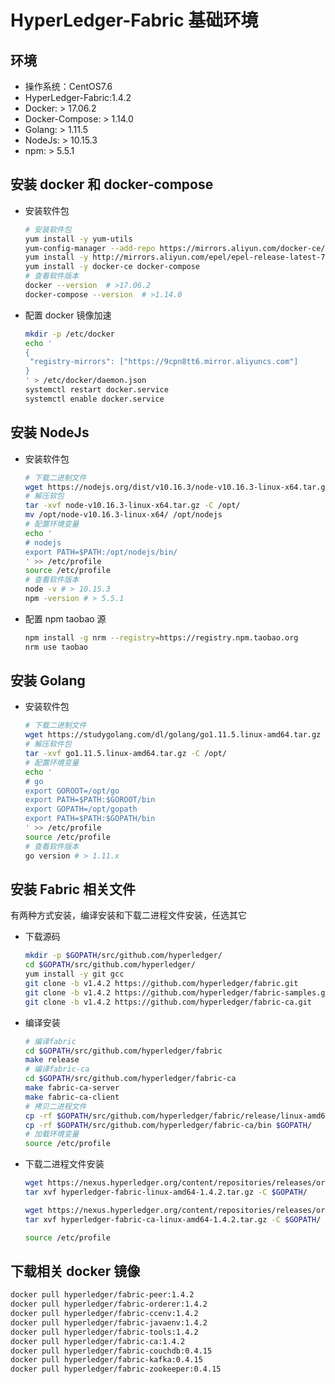 # HyperLedger-Fabric 基础环境

## 环境

- 操作系统：CentOS7.6
- HyperLedger-Fabric:1.4.2
- Docker: > 17.06.2
- Docker-Compose: > 1.14.0
- Golang: > 1.11.5
- NodeJs: > 10.15.3
- npm: > 5.5.1

## 安装 docker 和 docker-compose

- 安装软件包

  ```bash
  # 安装软件包
  yum install -y yum-utils
  yum-config-manager --add-repo https://mirrors.aliyun.com/docker-ce/linux/centos/docker-ce.repo
  yum install -y http://mirrors.aliyun.com/epel/epel-release-latest-7.noarch.rpm
  yum install -y docker-ce docker-compose
  # 查看软件版本
  docker --version  # >17.06.2
  docker-compose --version  # >1.14.0
  ```

- 配置 docker 镜像加速

  ```bash
  mkdir -p /etc/docker
  echo '
  {
   "registry-mirrors": ["https://9cpn8tt6.mirror.aliyuncs.com"]
  }
  ' > /etc/docker/daemon.json
  systemctl restart docker.service
  systemctl enable docker.service

  ```

## 安装 NodeJs

- 安装软件包

  ```bash
  # 下载二进制文件
  wget https://nodejs.org/dist/v10.16.3/node-v10.16.3-linux-x64.tar.gz
  # 解压软包
  tar -xvf node-v10.16.3-linux-x64.tar.gz -C /opt/
  mv /opt/node-v10.16.3-linux-x64/ /opt/nodejs
  # 配置环境变量
  echo '
  # nodejs
  export PATH=$PATH:/opt/nodejs/bin/
  ' >> /etc/profile
  source /etc/profile
  # 查看软件版本
  node -v # > 10.15.3
  npm -version # > 5.5.1
  ```

- 配置 npm taobao 源

  ```bash
  npm install -g nrm --registry=https://registry.npm.taobao.org
  nrm use taobao
  ```

## 安装 Golang

- 安装软件包

  ```bash
  # 下载二进制文件
  wget https://studygolang.com/dl/golang/go1.11.5.linux-amd64.tar.gz
  # 解压软件包
  tar -xvf go1.11.5.linux-amd64.tar.gz -C /opt/
  # 配置环境变量
  echo '
  # go
  export GOROOT=/opt/go
  export PATH=$PATH:$GOROOT/bin
  export GOPATH=/opt/gopath
  export PATH=$PATH:$GOPATH/bin
  ' >> /etc/profile
  source /etc/profile
  # 查看软件版本
  go version # > 1.11.x

  ```

## 安装 Fabric 相关文件

有两种方式安装，编译安装和下载二进程文件安装，任选其它

- 下载源码

  ```bash
  mkdir -p $GOPATH/src/github.com/hyperledger/
  cd $GOPATH/src/github.com/hyperledger/
  yum install -y git gcc
  git clone -b v1.4.2 https://github.com/hyperledger/fabric.git
  git clone -b v1.4.2 https://github.com/hyperledger/fabric-samples.git
  git clone -b v1.4.2 https://github.com/hyperledger/fabric-ca.git
  ```

- 编译安装

  ```bash
  # 编译fabric
  cd $GOPATH/src/github.com/hyperledger/fabric
  make release
  # 编译fabric-ca
  cd $GOPATH/src/github.com/hyperledger/fabric-ca
  make fabric-ca-server
  make fabric-ca-client
  # 拷贝二进程文件
  cp -rf $GOPATH/src/github.com/hyperledger/fabric/release/linux-amd64/bin $GOPATH/
  cp -rf $GOPATH/src/github.com/hyperledger/fabric-ca/bin $GOPATH/
  # 加载环境变量
  source /etc/profile
  ```

- 下载二进程文件安装

  ```bash
  wget https://nexus.hyperledger.org/content/repositories/releases/org/hyperledger/fabric/hyperledger-fabric/linux-amd64-1.4.2/hyperledger-fabric-linux-amd64-1.4.2.tar.gz
  tar xvf hyperledger-fabric-linux-amd64-1.4.2.tar.gz -C $GOPATH/

  wget https://nexus.hyperledger.org/content/repositories/releases/org/hyperledger/fabric-ca/hyperledger-fabric-ca/linux-amd64-1.4.2/hyperledger-fabric-ca-linux-amd64-1.4.2.tar.gz
  tar xvf hyperledger-fabric-ca-linux-amd64-1.4.2.tar.gz -C $GOPATH/

  source /etc/profile

  ```

## 下载相关 docker 镜像

```bash
docker pull hyperledger/fabric-peer:1.4.2
docker pull hyperledger/fabric-orderer:1.4.2
docker pull hyperledger/fabric-ccenv:1.4.2
docker pull hyperledger/fabric-javaenv:1.4.2
docker pull hyperledger/fabric-tools:1.4.2
docker pull hyperledger/fabric-ca:1.4.2
docker pull hyperledger/fabric-couchdb:0.4.15
docker pull hyperledger/fabric-kafka:0.4.15
docker pull hyperledger/fabric-zookeeper:0.4.15
```
